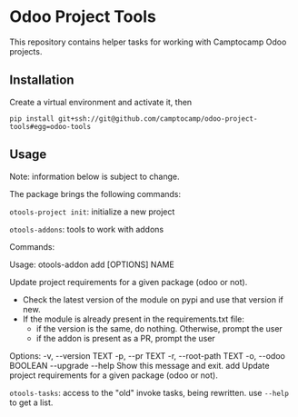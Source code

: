 # Odoo Project Tools

This repository contains helper tasks for working with Camptocamp Odoo projects.

## Installation

Create a virtual environment and activate it, then

```
pip install git+ssh://git@github.com/camptocamp/odoo-project-tools#egg=odoo-tools
```


## Usage

Note: information below is subject to change.


The package brings the following commands:


`otools-project init`: initialize a new project

`otools-addons`: tools to work with addons

Commands:

Usage: otools-addon add [OPTIONS] NAME

  Update project requirements for a given package (odoo or not).

  * Check the latest version of the module on pypi and use that version if
  new.
  * If the module is already present in the requirements.txt file:
    * if the version is the same, do nothing. Otherwise, prompt the user
    * if the addon is present as a PR, prompt the user

Options:
  -v, --version TEXT
  -p, --pr TEXT
  -r, --root-path TEXT
  -o, --odoo BOOLEAN
  --upgrade
  --help                Show this message and exit.
  add  Update project requirements for a given package (odoo or not).


`otools-tasks`: access to the "old" invoke tasks, being rewritten. use `--help` to get a list.
